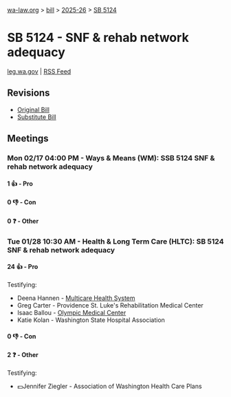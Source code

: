 [wa-law.org](/) > [bill](/bill/) > [2025-26](/bill/2025-26/) > [SB 5124](/bill/2025-26/sb/5124/)

# SB 5124 - SNF & rehab network adequacy
[leg.wa.gov](https://app.leg.wa.gov/billsummary?BillNumber=5124&Year=2025&Initiative=false) | [RSS Feed](./rss.xml)

## Revisions
* [Original Bill](1/)
* [Substitute Bill](S/)

## Meetings
### Mon 02/17 04:00 PM - Ways & Means (WM): SSB 5124 SNF & rehab network adequacy
#### 1 👍 - Pro

#### 0 👎 - Con

#### 0 ❓ - Other

### Tue 01/28 10:30 AM - Health & Long Term Care (HLTC): SB 5124 SNF & rehab network adequacy
#### 24 👍 - Pro
Testifying:
* Deena Hannen - [Multicare Health System](/org/multicare_health_system/)
* Greg Carter - Providence St. Luke's Rehabilitation Medical Center
* Isaac Ballou - [Olympic Medical Center](/org/olympic_medical_center/)
* Katie Kolan - Washington State Hospital Association

#### 0 👎 - Con

#### 2 ❓ - Other
Testifying:
* 💵Jennifer Ziegler - Association of Washington Health Care Plans
